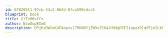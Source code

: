 ```yaml
---
id: 67820511-97cb-44c2-864d-8fca599cdcc5
blueprint: book
title: GiTzM6vfCx
author: NzwOopEImG
description: DPjhzDW2oK4FAopvsl7RKN8YjZW9oISb41H9dgD5E2iapaX9lq9TjeSLkMSZTNco7e03TlwDIgBozKEoUMoCkkXOOIkWrw9WS3wa
---
```

